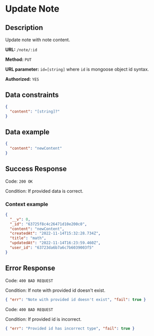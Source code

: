 # Update Note

## Description

Update note with note content.

<b>URL:</b> `/note/:id`

<b>Method:</b> `PUT`

<b>URL parameter:</b> `id=[string]` where `id` is mongoose object id syntax.

<b>Authorized:</b> `YES`

## Data constraints

```json
{
  "content": "[string]?"
}
```

## Data example

```json
{
  "content": "newContent"
}
```

## Success Response

Code: `200 OK`

Condition: If provided data is correct.

### Context example

```json
{
  "__v": 0,
  "_id": "63725f8c4c26471d10e200c0",
  "content": "newContent",
  "createdAt": "2022-11-14T15:32:28.734Z",
  "title": "math",
  "updatedAt": "2022-11-14T16:23:59.460Z",
  "user_id": "63723da6b7a6c7b6039003f5"
}
```

## Error Response

Code: `400 BAD REQUEST`

Condition: If note with provided id doesn't exist.

```json
{ "err": "Note with provided id doesn't exist", "fail": true }
```

Code: `400 BAD REQUEST`

Condition: If provided id is incorrect.

```json
{ "err": "Provided id has incorrect type", "fail": true }
```
